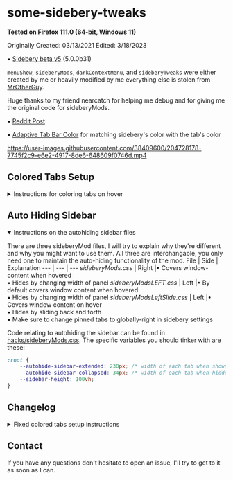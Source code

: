# some-sidebery-tweaks
**Tested on Firefox 111.0 (64-bit, Windows 11)**

Originally Created: 03/13/2021 Edited: 3/18/2023

• [Sidebery beta v5](https://github.com/mbnuqw/sidebery/releases) (5.0.0b31)

`menuShow`, `sideberyMods`, `darkContextMenu`, and `sideberyTweaks`
were either created by me or heavily modified by me
everything else is stolen from [MrOtherGuy](https://github.com/MrOtherGuy/firefox-csshacks).

Huge thanks to my friend nearcatch for helping me debug and for giving me the original code for sideberyMods.

• [Reddit Post](https://www.reddit.com/r/FirefoxCSS/comments/z8k0a5/a_few_sidebery_and_firefox_tweaks_v20_2_years/)

• [Adaptive Tab Bar Color](https://addons.mozilla.org/en-US/firefox/addon/adaptive-tab-bar-color/) for matching sidebery's color with the tab's color


https://user-images.githubusercontent.com/38409600/204728178-7745f2c9-e6e2-4917-8de6-648609f0746d.mp4

## Colored Tabs Setup
<details>
<summary>Instructions for coloring tabs on hover</summary>

Once you have your userChrome.css file set up following [these](https://www.reddit.com/r/FirefoxCSS/comments/73dvty/tutorial_how_to_create_and_livedebug_userchromecss/) instructions, (and you have sidebery installed) follow these steps: 

1) Paste the code from sideberyTweaks.txt into the native custom css editor. (or use sideberyTweaksv5 if you've updated to the newer version of sidebery)
	* Configure panel → Styles editor → Sidebar 
	* If you did this correctly you can now edit the colors of your tabs depending on if you're hovering over them.

Changing the links will allow you to customize what tabs you want colored.

```css
.Tab[title*="https://github.com"], .PinnedTab[title*="https://github.com"] {
	--tabs-bg-hover: var(--white); /* default hover background */
	--tabs-bg-active: var(--white); /* default mouse-pressed background */
	--tabs-activated-bg: var(--white); /* default current background */
}
```

In the betav5 the variables have changed, use this template instead:
```css
.Tab[title*="https://github.com"], 
.PinnedTab[title*="https://github.com"] {
	--tabs-activated-bg: var(--white); /* default current background */
	--frame-el-overlay-hover-bg: var(--white); /* hover bg */
}
```
I hope they revert this change as this seems so much more clunky :/
But it appears that `--hover-bg` and `--clicked-bg` no longer exist 

2) Copy the userChrome.css from here into your userChrome.css you set up, and paste the hacks folder into your chrome folder.
3) If you're interested in the "Open in New Private Tab" option, check out this [github](https://github.com/xiaoxiaoflood/firefox-scripts) for instructions.
</details>

## Auto Hiding Sidebar
<details open>
<summary>Instructions on the autohiding sidebar files</summary>

There are three sideberyMod files, I will try to explain why they're different and why you might want to use them. All three are interchangable, you only need one to maintain the auto-hiding functionality of the mod. 
File | Side | Explanation 
--- | --- | ---
*sideberyMods.css* | Right |• Covers window-content when hovered <br>• Hides by changing width of panel
*sideberyModsLEFT.css*  | Left |• By default covers window content when hovered <br>• Hides by changing width of panel
*sideberyModsLeftSlide.css* | Left |• Covers window content on hover <br>• Hides by sliding back and forth<br>• Make sure to change pinned tabs to globally-right in sidebery settings

Code relating to autohiding the sidebar can be found in [hacks/sideberyMods.css](https://github.com/Redundakitties/colorful-minimalist/blob/main/hacks/sideberyMods.css). The specific variables you should tinker with are these: 
```css
:root {
    --autohide-sidebar-extended: 230px; /* width of each tab when shown */
    --autohide-sidebar-collapsed: 34px; /* width of each tab when hidden */
    --sidebar-height: 100vh;
}
```
</details>

## Changelog
<details>
<!-- Necessary blank line -->
<summary> Fixed colored tabs setup instructions </summary>

+ 3/18 updated out of date parts of my readme (updated for b31), created some code to handle if the sidebar-header is shown (see issue https://github.com/Redundakitties/colorful-minimalist/issues/4) 
+ 2/1 - updated sidebery to b30
+ 12/21 - removed tabsintitlebar selector because it's not necessary and was breaking the css for machines where tabsintitlebar=false. 
+ 12/2 - added `sideberyModsLeftSlide.css`
+ 11/30 - added `sideberyModsLEFT.css`
+ 11/28/2022
	- fixed autohide because it broke
	- removed weird purple top left square from menuShow.css
	- updated sidebery to beta v5 (highly recommend)
		- due to updating sidebery, had to change a bunch of sideberyTweaks.txt
		- made a new file for this called sideberyTweaksv5.txt
	- removed [custom_menupopup_check_icons.css](https://github.com/MrOtherGuy/firefox-csshacks/tree/master/chrome/custom_menupopup_check_icons.css)
</details>

## Contact

If you have any questions don't hesitate to open an issue, I'll try to get to it as soon as I can.

